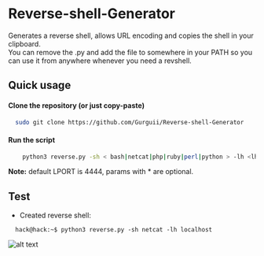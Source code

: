 # Reverse-shell-Generator
Generates a reverse shell, allows URL encoding and copies the shell in your clipboard.  
You can remove the .py and add the file to somewhere in your PATH so you can use it from anywhere whenever you need a revshell.
## Quick usage

#### Clone the repository (or just copy-paste)
```bash
  sudo git clone https://github.com/Gurguii/Reverse-shell-Generator
```
#### Run the script
```bash
    python3 reverse.py -sh < bash|netcat|php|ruby|perl|python > -lh <lhost> -lp* <lport> -enc*
```  
**Note:** default LPORT is 4444, params with * are optional.

## Test 
- Created reverse shell:
```bashi
  hack@hack:~$ python3 reverse.py -sh netcat -lh localhost
```
![alt text](https://media.giphy.com/media/r5pmuE8rE7ZTzvNXwu/giphy.gif)
